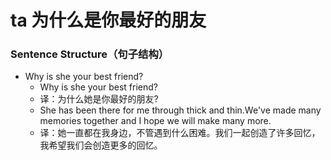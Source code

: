 # ta 为什么是你最好的朋友

### Sentence Structure（句子结构）

- Why is she your best friend?
  - Why is she your best friend?
  - 译：为什么她是你最好的朋友?
  - She has been there for me through thick and thin.We've made many memories together and I hope we will make many more.
  - 译：她一直都在我身边，不管遇到什么困难。我们一起创造了许多回忆，我希望我们会创造更多的回忆。
